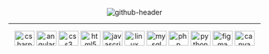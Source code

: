 <p align="center">
  <img src="https://github.com/GabrielSoaresCeravolo/GabrielSoaresCeravolo/assets/132103393/7af0c35d-f235-4f45-a6bf-a9ce56df64c5" alt="github-header">
</p>

<hr>

<p align="center">
<img src="https://cdn.jsdelivr.net/gh/devicons/devicon/icons/csharp/csharp-original.svg" alt="csharp" height="30" width="40" /> <img src="https://cdn.jsdelivr.net/gh/devicons/devicon/icons/angularjs/angularjs-original.svg" alt="angularjs" height="30" width="40" /> <img src="https://cdn.jsdelivr.net/gh/devicons/devicon/icons/css3/css3-original-wordmark.svg" alt="css3" height="30" width="40" /> <img src="https://cdn.jsdelivr.net/gh/devicons/devicon/icons/html5/html5-original-wordmark.svg" alt="html5" height="30" width="40" /> <img src="https://cdn.jsdelivr.net/gh/devicons/devicon/icons/javascript/javascript-original.svg" alt="javascript" height="30" width="40" /> <img src="https://cdn.jsdelivr.net/gh/devicons/devicon/icons/linux/linux-original.svg" alt="linux" height="30" width="40" /> <img src="https://cdn.jsdelivr.net/gh/devicons/devicon/icons/mysql/mysql-original-wordmark.svg" alt="mysql" height="30" width="40" /> <img src="https://cdn.jsdelivr.net/gh/devicons/devicon/icons/php/php-original.svg" alt="php" height="30" width="40" /> <img src="https://cdn.jsdelivr.net/gh/devicons/devicon/icons/python/python-original.svg" alt="python" height="30" width="40" /> <img src="https://cdn.jsdelivr.net/gh/devicons/devicon/icons/figma/figma-original.svg" alt="figma" height="30" width="40" /> <img src="https://cdn.jsdelivr.net/gh/devicons/devicon/icons/canva/canva-original.svg" alt="canva" height="30" width="40" />
</p>


